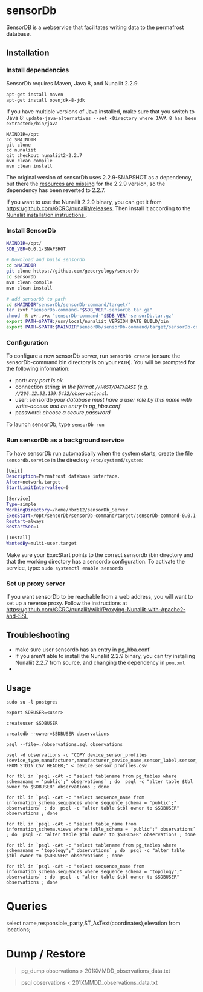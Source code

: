 # sensorDb

SensorDB is a webservice that facilitates writing data to the permafrost database.

## Installation

### Install dependencies
SensorDb requires Maven, Java 8, and Nunaliit 2.2.9. 

```bash
apt-get install maven
apt-get install openjdk-8-jdk
```
If you have multiple versions of Java installed, make sure that you switch to Java 8: `update-java-alternatives --set <Directory where JAVA 8 has been extracted>/bin/java`

```
MAINDIR=/opt
cd $MAINDIR
git clone
cd nunaliit
git checkout nunaliit2-2.2.7
mvn clean compile
mvn clean install
```

The original version of sensorDb uses 2.2.9-SNAPSHOT as a dependency, but there the [resources are missing](https://mvnrepository.com/artifact/ca.carleton.gcrc/nunaliit2-json) for the 2.2.9 version, so the dependency has been reverted to 2.2.7.

If you want to use the Nunaliit 2.2.9 binary, you can get it from https://github.com/GCRC/nunaliit/releases. Then install it according to the  [Nunaliit installation instructions ](https://github.com/GCRC/nunaliit/wiki/Installation).


### Install SensorDb

```bash
MAINDIR=/opt/
SDB_VER=0.0.1-SNAPSHOT

# Download and build sensordb
cd $MAINDIR
git clone https://github.com/geocryology/sensorDb
cd sensorDb
mvn clean compile
mvn clean install

# add sensorDb to path
cd $MAINDIR"sensorDb/sensorDb-command/target/"
tar zxvf "sensorDb-command-"$SDB_VER"-sensorDb.tar.gz"
chmod -R o+r,o+x "sensorDb-command-"$SDB_VER"-sensorDb.tar.gz"
export PATH=$PATH:/usr/local/nunaliit_VERSION_DATE_BUILD/bin
export PATH=$PATH:$MAINDIR"sensorDb/sensorDb-command/target/sensorDb-command-"$SDB_VER"/bin"
```

### Configuration
To configure a new sensorDb server, run `sensorDb create` (ensure the sensorDb-command bin directory is on your `PATH`). You will be prompted for the following information:

* port: *any port is ok.*
* connection string: *in the format `//HOST/DATABASE` (e.g. `//206.12.92.139:5432/observations`).*
* user: sensordb *your database must have a user role by this name with write-access and an entry in pg_hba.conf* 
* password: *choose a secure password*

To launch sensorDb, type `sensorDb run`

### Run sensorDb as a background service
To have sensorDb run automatically when the system starts, create the file `sensordb.service` in the directory `/etc/systemd/system`: 

```bash
[Unit]
Description=Permafrost database interface.
After=network.target
StartLimitIntervalSec=0

[Service]
Type=simple
WorkingDirectory=/home/nbr512/sensorDb_Server
ExecStart=/opt/sensorDb/sensorDb-command/target/sensorDb-command-0.0.1-SNAPSHOT/bin/sensorDb run
Restart=always
RestartSec=1

[Install]
WantedBy=multi-user.target
```

Make sure your ExecStart points to the correct sensordb /bin directory and that the working directory has a sensordb configuration. To activate the service, type: `sudo systemctl enable sensordb`

### Set up proxy server
If you want sensorDb to be reachable from a web address, you will want to set up a reverse proxy.  Follow the instructions at
  https://github.com/GCRC/nunaliit/wiki/Proxying-Nunaliit-with-Apache2-and-SSL

## Troubleshooting
*  make sure user sensordb has an entry in pg_hba.conf
* If you aren't able to install the Nunaliit 2.2.9 binary, you can try installing Nunaliit 2.2.7 from source, and changing the dependency in `pom.xml`
* 

## Usage
```
sudo su -l postgres

export SDBUSER=<user>

createuser $SDBUSER 

createdb --owner=$SDBUSER observations

psql --file=./observations.sql observations

psql -d observations -c "COPY device_sensor_profiles (device_type,manufacturer,manufacturer_device_name,sensor_label,sensor_type_of_measurement,sensor_unit_of_measurement,sensor_accuracy,sensor_precision,sensor_height_in_metres) FROM STDIN CSV HEADER;" < device_sensor_profiles.csv

for tbl in `psql -qAt -c "select tablename from pg_tables where schemaname = 'public';" observations` ; do  psql -c "alter table $tbl owner to $SDBUSER" observations ; done

for tbl in `psql -qAt -c "select sequence_name from information_schema.sequences where sequence_schema = 'public';" observations` ; do  psql -c "alter table $tbl owner to $SDBUSER" observations ; done

for tbl in `psql -qAt -c "select table_name from information_schema.views where table_schema = 'public';" observations` ; do  psql -c "alter table $tbl owner to $SDBUSER" observations ; done

for tbl in `psql -qAt -c "select tablename from pg_tables where schemaname = 'topology';" observations` ; do  psql -c "alter table $tbl owner to $SDBUSER" observations ; done

for tbl in `psql -qAt -c "select sequence_name from information_schema.sequences where sequence_schema = 'topology';" observations` ; do  psql -c "alter table $tbl owner to $SDBUSER" observations ; done
```

# Queries

select name,responsible_party,ST_AsText(coordinates),elevation from locations;


# Dump / Restore

> pg_dump observations > 201XMMDD_observations_data.txt

> psql observations < 201XMMDD_observations_data.txt
